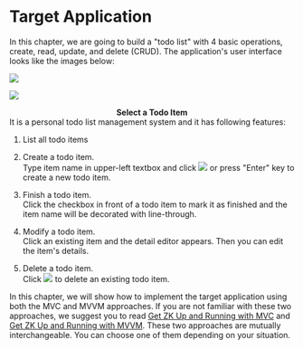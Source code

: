 # Target Application
In this chapter, we are going to build a "todo list" with 4 basic operations, create, read, update, and delete (CRUD). The application's user interface looks like the images below:

![]({{site.baseurl}}/zk_essentials/images/ze-ch6-app.png)

![]({{site.baseurl}}/zk_essentials/images/ze-ch6-app-selected.png)

<div style="text-align:center">
<strong>Select a Todo Item</strong>

</div>
It is a personal todo list management system and it has following
features:

1.  List all todo items
2.  Create a todo item.<br/>
Type item name in upper-left textbox and click ![]({{site.baseurl}}/zk_essentials/images/ze-ch6-plus.png) or press "Enter" key to create a new todo item.

3.  Finish a todo item.<br/>
Click the checkbox in front of a todo item to mark it as finished and the item name will be decorated with line-through.

4.  Modify a todo item.<br/>
Click an existing item and the detail editor appears. Then you can edit the item's details.

5.  Delete a todo item.<br/>
Click ![]({{site.baseurl}}/zk_essentials/images/ze-ch6-cross.png) to delete an existing todo item.

In this chapter, we will show how to implement the target application
using both the MVC and MVVM approaches. If you are not familiar with
these two approaches, we suggest you to read [ Get ZK Up and Running with MVC]({{site.baseurl}}/get_started/get_zk_up_and_running_with_mvc)
and [ Get ZK Up and Running with MVVM]({{site.baseurl}}/get_started/get_zk_up_and_running_with_mvvm).
These two approaches are mutually interchangeable. You can choose one of
them depending on your situation.
